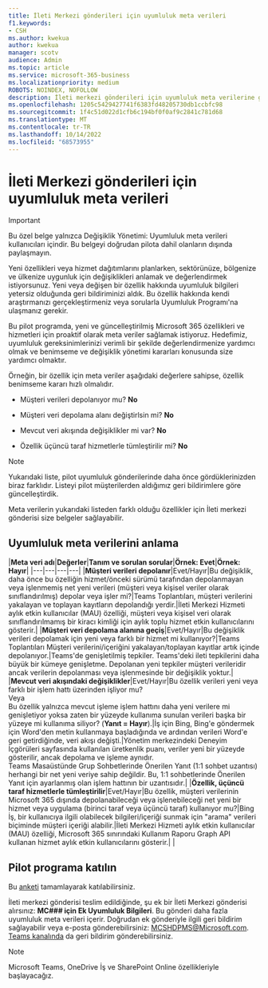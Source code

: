 ```yaml
---
title: İleti Merkezi gönderileri için uyumluluk meta verileri
f1.keywords:
- CSH
ms.author: kwekua
author: kwekua
manager: scotv
audience: Admin
ms.topic: article
ms.service: microsoft-365-business
ms.localizationpriority: medium
ROBOTS: NOINDEX, NOFOLLOW
description: İleti merkezi gönderileri için uyumluluk meta verilerine genel bakış alma
ms.openlocfilehash: 1205c5429427741f6383fd48205730db1ccbfc98
ms.sourcegitcommit: 1f4c51d022d1cfb6c194bf0f0af9c2841c781d68
ms.translationtype: MT
ms.contentlocale: tr-TR
ms.lasthandoff: 10/14/2022
ms.locfileid: "68573955"
---
```

# <a name="conformance-metadata-for-message-center-posts"></a>İleti Merkezi gönderileri için uyumluluk meta verileri

> [!IMPORTANT]
> Bu özel belge yalnızca Değişiklik Yönetimi: Uyumluluk meta verileri kullanıcıları içindir. Bu belgeyi doğrudan pilota dahil olanların dışında paylaşmayın.

Yeni özellikleri veya hizmet dağıtımlarını planlarken, sektörünüze, bölgenize ve ülkenize uygunluk için değişiklikleri anlamak ve değerlendirmek istiyorsunuz. Yeni veya değişen bir özellik hakkında uyumluluk bilgileri yetersiz olduğunda geri bildiriminizi aldık. Bu özellik hakkında kendi araştırmanızı gerçekleştirmeniz veya sorularla Uyumluluk Programı'na ulaşmanız gerekir.  

Bu pilot programda, yeni ve güncelleştirilmiş Microsoft 365 özellikleri ve hizmetleri için proaktif olarak meta veriler sağlamak istiyoruz. Hedefimiz, uyumluluk gereksinimlerinizi verimli bir şekilde değerlendirmenize yardımcı olmak ve benimseme ve değişiklik yönetimi kararları konusunda size yardımcı olmaktır.  

Örneğin, bir özellik için meta veriler aşağıdaki değerlere sahipse, özellik benimseme kararı hızlı olmalıdır.  

- Müşteri verileri depolanıyor mu? **No**

- Müşteri veri depolama alanı değiştirlsin mi? **No**

- Mevcut veri akışında değişiklikler mi var? **No**

- Özellik üçüncü taraf hizmetlerle tümleştirilir mi? **No**

> [!NOTE]
> Yukarıdaki liste, pilot uyumluluk gönderilerinde daha önce gördüklerinizden biraz farklıdır. Listeyi pilot müşterilerden aldığımız geri bildirimlere göre güncelleştirdik.

Meta verilerin yukarıdaki listeden farklı olduğu özellikler için İleti merkezi gönderisi size belgeler sağlayabilir.

## <a name="understanding-conformance-metadata"></a>Uyumluluk meta verilerini anlama

|**Meta veri adı**|**Değerler**|**Tanım ve sorulan sorular**|**Örnek: Evet**|**Örnek: Hayır**|
|---|---|---|---|
|**Müşteri verileri depolanır**|Evet/Hayır|Bu değişiklik, daha önce bu özelliğin hizmet/önceki sürümü tarafından depolanmayan veya işlenmemiş net yeni verileri (müşteri veya kişisel veriler olarak sınıflandırılmış) depolar veya işler mi?|Teams Toplantıları, müşteri verilerini yakalayan ve toplayan kayıtların depolandığı yerdir.|İleti Merkezi Hizmeti aylık etkin kullanıcılar (MAU) özelliği, müşteri veya kişisel veri olarak sınıflandırılmamış bir kiracı kimliği için aylık toplu hizmet etkin kullanıcılarını gösterir.|
|**Müşteri veri depolama alanına geçiş**|Evet/Hayır|Bu değişiklik verileri depolamak için yeni veya farklı bir hizmet mi kullanıyor?|Teams Toplantıları Müşteri verilerini/içeriğini yakalayan/toplayan kayıtlar artık içinde depolanıyor.|Teams'de genişletilmiş tepkiler. Teams'deki ileti tepkilerini daha büyük bir kümeye genişletme. Depolanan yeni tepkiler müşteri verileridir ancak verilerin depolanması veya işlenmesinde bir değişiklik yoktur.|
|**Mevcut veri akışındaki değişiklikler**|Evet/Hayır|Bu özellik verileri yeni veya farklı bir işlem hattı üzerinden işliyor mu? <br> Veya <br> Bu özellik yalnızca mevcut işleme işlem hattını daha yeni verilere mi genişletiyor yoksa zaten bir yüzeyde kullanıma sunulan verileri başka bir yüzeye mi kullanıma siliyor? (**Yanıt = Hayır**).|İş için Bing, Bing'e göndermek için Word'den metin kullanmaya başladığında ve ardından verileri Word'e geri getirdiğinde, veri akışı değişti.|Yönetim merkezindeki Deneyim İçgörüleri sayfasında kullanılan üretkenlik puanı, veriler yeni bir yüzeyde gösterilir, ancak depolama ve işleme aynıdır. <br> Teams Masaüstünde Grup Sohbetlerinde Önerilen Yanıt (1:1 sohbet uzantısı) herhangi bir net yeni veriye sahip değildir. Bu, 1:1 sohbetlerinde Önerilen Yanıt için ayarlanmış olan işlem hattının bir uzantısıdır.|
|**Özellik, üçüncü taraf hizmetlerle tümleştirilir**|Evet/Hayır|Bu özellik, müşteri verilerinin Microsoft 365 dışında depolanabileceği veya işlenebileceği net yeni bir hizmet veya uygulama (birinci taraf veya üçüncü taraf) kullanıyor mu?|Bing İş, bir kullanıcıya ilgili olabilecek bilgileri/içeriği sunmak için "arama" verileri biçiminde müşteri içeriği alabilir.|İleti Merkezi Hizmeti aylık etkin kullanıcılar (MAU) özelliği, Microsoft 365 sınırındaki Kullanım Raporu Graph API kullanan hizmet aylık etkin kullanıcılarını gösterir.|
|

## <a name="join-the-pilot-program"></a>Pilot programa katılın

Bu [anketi](https://go.microsoft.com/fwlink/p/?linkid=2211581) tamamlayarak katılabilirsiniz.

İleti merkezi gönderisi teslim edildiğinde, şu ek bir İleti Merkezi gönderisi alırsınız: **MC### için Ek Uyumluluk Bilgileri**. Bu gönderi daha fazla uyumluluk meta verileri içerir. Doğrudan ek gönderiyle ilgili geri bildirim sağlayabilir veya e-posta gönderebilirsiniz: MCSHDPMS@Microsoft.com. [Teams kanalında](https://go.microsoft.com/fwlink/p/?linkid=2211676) da geri bildirim gönderebilirsiniz.

> [!NOTE]
> Microsoft Teams, OneDrive İş ve SharePoint Online özellikleriyle başlayacağız.
